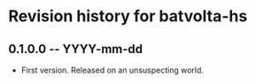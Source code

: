 # Revision history for batvolta-hs

## 0.1.0.0 -- YYYY-mm-dd

* First version. Released on an unsuspecting world.
